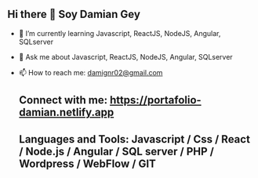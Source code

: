## Hi there 👋 Soy Damian Gey



- 🌱 I’m currently learning Javascript, ReactJS, NodeJS, Angular, SQLserver
- 💬 Ask me about Javascript, ReactJS, NodeJS, Angular, SQLserver
- 📫 How to reach me: damignr02@gmail.com

  ## Connect with me: https://portafolio-damian.netlify.app

  ## Languages and Tools: Javascript / Css / React / Node.js / Angular / SQL server / PHP / Wordpress / WebFlow / GIT
